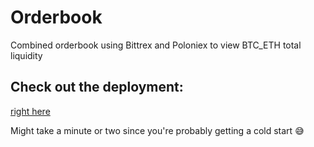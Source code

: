 # Orderbook

Combined orderbook using Bittrex and Poloniex to view BTC_ETH total liquidity

## Check out the deployment:

[right here](https://shielded-sea-85008.herokuapp.com/)

Might take a minute or two since you're probably getting a cold start :sweat_smile:
